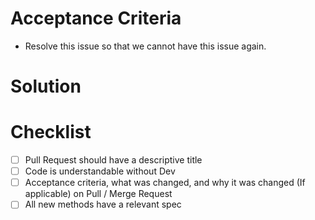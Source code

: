 Acceptance Criteria
=================
- Resolve this issue so that we cannot have this issue again.

Solution
=================

Checklist
=================
- [ ] Pull Request should have a descriptive title
- [ ] Code is understandable without Dev
- [ ] Acceptance criteria, what was changed, and why it was changed (If applicable) on Pull / Merge Request
- [ ] All new methods have a relevant spec